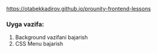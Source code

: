 https://otabekkadirov.github.io/prounity-frontend-lessons

### Uyga vazifa:

1. Background vazifani bajarish
2. CSS Menu bajarish
